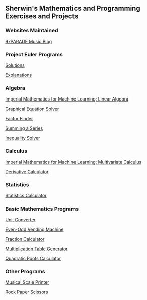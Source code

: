 ## Sherwin's Mathematics and Programming Exercises and Projects

### Websites Maintained
<a href="https://97parade.com/">97PARADE Music Blog</a>

### Project Euler Programs
<a href="https://github.com/sherwingp/maths-and-programming/tree/master/Project%20Euler">Solutions</a>

<a href="https://github.com/sherwingp/maths-and-programming/blob/master/Project%20Euler/README.md">Explanations</a>

### Algebra
<a href="https://github.com/sherwingp/maths-and-programming/tree/master/Imperial%20Mathematics%20for%20Machine%20Learning%20Linear%20Algebra">Imperial Mathematics for Machine Learning: Linear Algebra</a>

<a href="https://github.com/sherwingp/maths-and-programming/blob/master/Algebra/graphical_equation_solver.py">Graphical Equation Solver</a>

<a href="https://github.com/sherwingp/maths-and-programming/blob/master/Algebra/factor_finder.py">Factor Finder</a>

<a href="https://github.com/sherwingp/maths-and-programming/blob/master/Algebra/series_summation.py">Summing a Series</a>

<a href="https://github.com/sherwingp/maths-and-programming/blob/master/Algebra/inequality_solver.py">Inequality Solver</a>

### Calculus
<a href="https://github.com/sherwingp/maths-and-programming/tree/master/Imperial%20Mathematics%20for%20Machine%20Learning%20Multivariate%20Calculus/Week%201">Imperial Mathematics for Machine Learning: Multivariate Calculus</a>

<a href="https://github.com/sherwingp/maths-and-programming/blob/master/Calculus/derivative_calculator.py">Derivative Calculator</a>

### Statistics
<a href="https://github.com/sherwingp/maths-and-programming/blob/master/Statistics/statistics_calculator.py">Statistics Calculator</a>

### Basic Mathematics Programs 
<a href="https://github.com/sherwingp/maths-and-programming/blob/master/Basic%20math%20programs/unit_converter.py">Unit Converter</a>

<a href="https://github.com/sherwingp/maths-and-programming/blob/master/Basic%20math%20programs/even_odd.py">Even-Odd Vending Machine</a>

<a href="https://github.com/sherwingp/maths-and-programming/blob/master/Basic%20math%20programs/fraction_calculator.py">Fraction Calculator</a>

<a href="https://github.com/sherwingp/maths-and-programming/blob/master/Basic%20math%20programs/multiplication_tables.py">Multiplication Table Generator</a> 

<a href="https://github.com/sherwingp/maths-and-programming/blob/master/Basic%20math%20programs/quadratic_roots.py">Quadratic Roots Calculator</a>

### Other Programs
<a href="https://github.com/sherwingp/maths-and-programming/blob/master/Guitar/scale_printer.py">Musical Scale Printer</a>

<a href="https://github.com/sherwingp/maths-and-programming/blob/master/Misc%20files/rpsGame.py">Rock Paper Scissors</a>


